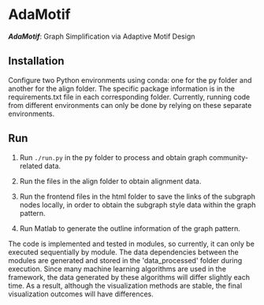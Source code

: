 # AdaMotif

***AdaMotif***: Graph Simplification via Adaptive Motif Design

## Installation

Configure two Python environments using conda: one for the py folder and another for the align folder. The specific package information is in the requirements.txt file in each corresponding folder. Currently, running code from different environments can only be done by relying on these separate environments.

## Run

1. Run `./run.py` in the py folder to process and obtain graph community-related data. 

2. Run the files in the align folder to obtain alignment data. 

3. Run the frontend files in the html folder to save the links of the subgraph nodes locally, in order to obtain the subgraph style data within the graph pattern. 

4. Run Matlab to generate the outline information of the graph pattern.

The code is implemented and tested in modules, so currently, it can only be executed sequentially by module. The data dependencies between the modules are generated and stored in the 'data_processed' folder during execution. Since many machine learning algorithms are used in the framework, the data generated by these algorithms will differ slightly each time. As a result, although the visualization methods are stable, the final visualization outcomes will have differences.